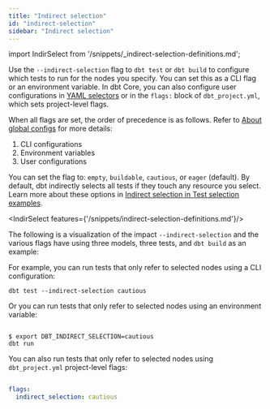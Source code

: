 ```yaml
---
title: "Indirect selection"
id: "indirect-selection"
sidebar: "Indirect selection"
---
```


import IndirSelect from '/snippets/_indirect-selection-definitions.md';

Use the `--indirect-selection` flag to `dbt test` or `dbt build` to configure which tests to run for the nodes you specify. You can set this as a CLI flag or an environment variable. In dbt Core, you can also configure user configurations in [YAML selectors](/reference/node-selection/yaml-selectors) or in the `flags:` block of `dbt_project.yml`, which sets project-level flags.

When all flags are set, the order of precedence is as follows. Refer to [About global configs](/reference/global-configs/about-global-configs) for more details:

1. CLI configurations
1. Environment variables
1. User configurations

You can set the flag to: `empty`, `buildable`, `cautious`, or `eager` (default). By default, dbt indirectly selects all tests if they touch any resource you select. Learn more about these options in [Indirect selection in Test selection examples](/reference/node-selection/test-selection-examples?indirect-selection-mode=eager#indirect-selection).

<IndirSelect features={'/snippets/indirect-selection-definitions.md'}/>

The following is a visualization of the impact `--indirect-selection` and the various flags have using three models, three tests, and `dbt build` as an example:

<DocCarousel slidesPerView={1}>

<Lightbox src src="/img/docs/reference/indirect-selection-dbt-build.png" width="85%" title="dbt build" />

<Lightbox src src="/img/docs/reference/indirect-selection-eager.png" width="85%" title="Eager (default)"/>

<Lightbox src src="/img/docs/reference/indirect-selection-buildable.png" width="85%" title="Buildable"/>

<Lightbox src src="/img/docs/reference/indirect-selection-cautious.png" width="85%" title="Cautious"/>

<Lightbox src src="/img/docs/reference/indirect-selection-empty.png" width="85%" title="Empty"/>

</DocCarousel>

For example, you can run tests that only refer to selected nodes using a CLI configuration:

<File name='Usage'>

```shell
dbt test --indirect-selection cautious
```

</File>

Or you can run tests that only refer to selected nodes using an environment variable:

<File name='Env var'>

```text

$ export DBT_INDIRECT_SELECTION=cautious
dbt run

```

</File>

You can also run tests that only refer to selected nodes using `dbt_project.yml` project-level flags:

<File name='dbt_project.yml'>

```yaml

flags:
  indirect_selection: cautious

```

</File>
